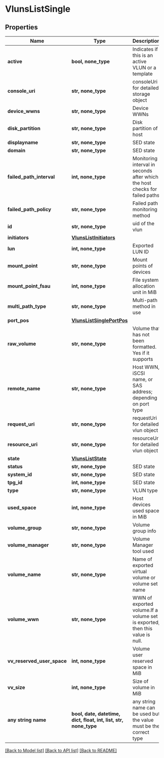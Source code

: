 # VlunsListSingle


## Properties
Name | Type | Description | Notes
------------ | ------------- | ------------- | -------------
**active** | **bool, none_type** | Indicates if this is an active VLUN or a template | [optional] 
**console_uri** | **str, none_type** | consoleUri for detailed storage object | [optional] 
**device_wwns** | **str, none_type** | Device WWNs | [optional] 
**disk_partition** | **str, none_type** | Disk partition of host | [optional] 
**displayname** | **str, none_type** | SED state | [optional] 
**domain** | **str, none_type** | SED state | [optional] 
**failed_path_interval** | **int, none_type** | Monitoring interval in seconds after which the host checks for failed paths | [optional] 
**failed_path_policy** | **str, none_type** | Failed path monitoring method | [optional] 
**id** | **str, none_type** | uid of the vlun | [optional] 
**initiators** | [**VlunsListInitiators**](VlunsListInitiators.md) |  | [optional] 
**lun** | **int, none_type** | Exported LUN ID | [optional] 
**mount_point** | **str, none_type** | Mount points of devices | [optional] 
**mount_point_fsau** | **int, none_type** | File system allocation unit in MiB | [optional] 
**multi_path_type** | **str, none_type** | Multi-path method in use | [optional] 
**port_pos** | [**VlunsListSinglePortPos**](VlunsListSinglePortPos.md) |  | [optional] 
**raw_volume** | **str, none_type** | Volume that has not been formatted. Yes if it supports | [optional] 
**remote_name** | **str, none_type** | Host WWN, iSCSI name, or SAS address; depending on port type | [optional] 
**request_uri** | **str, none_type** | requestUri for detailed vlun object | [optional] 
**resource_uri** | **str, none_type** | resourceUri for detailed vlun object | [optional] 
**state** | [**VlunsListState**](VlunsListState.md) |  | [optional] 
**status** | **str, none_type** | SED state | [optional] 
**system_id** | **str, none_type** | SED state | [optional] 
**tpg_id** | **int, none_type** | SED state | [optional] 
**type** | **str, none_type** | VLUN type | [optional] 
**used_space** | **int, none_type** | Host devices used space in MiB | [optional] 
**volume_group** | **str, none_type** | Volume group info | [optional] 
**volume_manager** | **str, none_type** | Volume Manager tool used | [optional] 
**volume_name** | **str, none_type** | Name of exported virtual volume or volume set name | [optional] 
**volume_wwn** | **str, none_type** | WWN of exported volume.If a volume set is exported, then this value is null. | [optional] 
**vv_reserved_user_space** | **int, none_type** | Volume user reserved space in MiB | [optional] 
**vv_size** | **int, none_type** | Size of volume in MiB | [optional] 
**any string name** | **bool, date, datetime, dict, float, int, list, str, none_type** | any string name can be used but the value must be the correct type | [optional]

[[Back to Model list]](../README.md#documentation-for-models) [[Back to API list]](../README.md#documentation-for-api-endpoints) [[Back to README]](../README.md)


